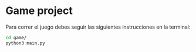 # Game project

Para correr el juego debes seguir las siguientes instrucciones en la terminal:

```sh
cd game/
python3 main.py
```

